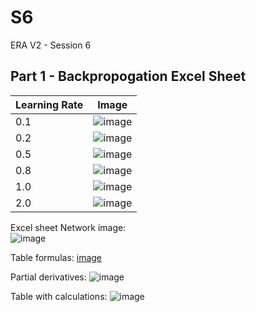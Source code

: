 # S6
ERA V2 - Session 6

## Part 1 - Backpropogation Excel Sheet
| Learning Rate | Image         |
|---------------|---------------|
| 0.1 | ![image](https://github.com/ChintanShahDS/S6/assets/94432132/7a707a39-6894-4ab9-a6c9-41460ea6e685) |
| 0.2 | ![image](https://github.com/ChintanShahDS/S6/assets/94432132/b9f245c1-0797-4d6d-9bb4-4d5866c88f6a) |
| 0.5 | ![image](https://github.com/ChintanShahDS/S6/assets/94432132/5a05ed4e-7d75-411a-8c1d-956ae7b51089) |
| 0.8 | ![image](https://github.com/ChintanShahDS/S6/assets/94432132/a1142475-a964-4b13-9974-a34ffe2366bc) |
| 1.0 | ![image](https://github.com/ChintanShahDS/S6/assets/94432132/02d3e04c-46a9-45a7-9e96-f8e1ea0f81d0) |
| 2.0 | ![image](https://github.com/ChintanShahDS/S6/assets/94432132/3444b1fe-7e30-4307-bdde-83b43defd257) |

Excel sheet Network image:								
![image](https://github.com/ChintanShahDS/S6/assets/94432132/a99b04f6-5c7c-4e13-8744-fba5d0d0c5ff)

Table formulas:
[image](https://github.com/ChintanShahDS/S6/assets/94432132/7c68b319-3791-4a54-a9df-ffc3cad385d3)

Partial derivatives:
![image](https://github.com/ChintanShahDS/S6/assets/94432132/9542aed7-7d4a-422f-acb1-ddc5ab46892d)

Table with calculations:
![image](https://github.com/ChintanShahDS/S6/assets/94432132/7989ac2b-4cd6-4b00-8aeb-a948cfc60c84)


